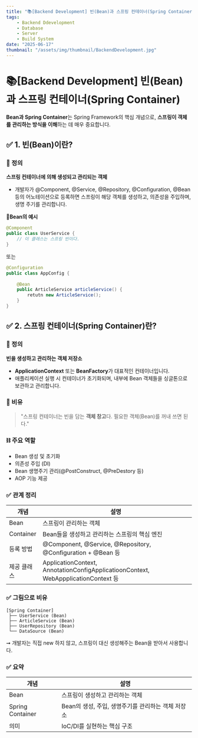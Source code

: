 ```yaml
---
title: "📚[Backend Development] 빈(Bean)과 스프링 컨테이너(Spring Container)"
tags:
    - Backend Ddevelopment
    - Database
    - Server
    - Build System
date: "2025-06-17"
thumbnail: "/assets/img/thumbnail/BackendDevelopment.jpg"
---
```


# 📚[Backend Development] 빈(Bean)과 스프링 컨테이너(Spring Container)
**Bean과 Spring Container**는 Spring Framework의 핵심 개념으로, **스프링이 객체를 관리하는 방식을 이해**하는 데 매우 중요합니다.

## ✅ 1. 빈(Bean)이란?
### 📌 정의
**스프링 컨테이너에 의해 생성되고 관리되는 객체**
- 개발자가 @Component, @Service, @Repository, @Configuration, @Bean 등의 어노테이션으로 등록하면 스프링이 해당 객체를 생성하고, 의존성을 주입하며, 생명 주기를 관리합니다.

🔧**Bean의 예시**
```java
@Component
public class UserService {
    // 이 클래스는 스프링 빈이다.
}
```

또는

```java
@Configuration
public class AppConfig {
    
    @Bean
    public ArticleService articleService() {
        retutn new ArticleService();
    }
}
```

## ✅ 2. 스프링 컨테이너(Spring Container)란?
### 📌 정의
**빈을 생성하고 관리하는 객체 저장소**
- **ApplicationContext** 또는 **BeanFactory**가 대표적인 컨테이너입니다.
- 애플리케이션 실행 시 컨테이너가 초기화되며, 내부에 Bean 객체들을 싱글톤으로 보관하고 관리합니다.

### 🧠 비유
> "스프링 컨테이너는 빈을 담는 **객체 창고**다. 필요한 객체(Bean)를 꺼내 쓰면 된다."

### ⛓️ 주요 역할
- Bean 생성 및 초기화
- 의존성 주입 (DI)
- Bean 생명주기 관리(@PostConstruct, @PreDestory 등)
- AOP 기능 제공

### ✅ 관계 정리

| 개념 | 설명 |
| -------- | -------- |
| Bean | 스프링이 관리하는 객체 |
| Container | Bean들을 생성하고 관리하는 스프링의 핵심 엔진 |
| 등록 방법 | @Component, @Service, @Repository, @Configuration + @Bean 등 |
| 제공 클래스 | ApplicationContext, AnnotationConfigApplicatioonContext, WebAppplicationContext 등 |

### ✅ 그림으로 비유
```
[Spring Container]
 ├── UserService (Bean)
 ├── ArticleService (Bean)
 ├── UserRepository (Bean)
 └── DataSource (Bean)
```
➞ 개발자는 직접 new 하지 않고, 스프링이 대신 생성해주는 Bean을 받아서 사용합니다.

### ✅ 요약

| 개념 | 설명 |
| -------- | -------- |
| Bean | 스프링이 생성하고 관리하는 객체 |
| Spring Container | Bean의 생성, 주입, 생명주기를 관리하는 객체 저장소 |
| 의미 | IoC/DI를 실현하는 핵심 구조 |
